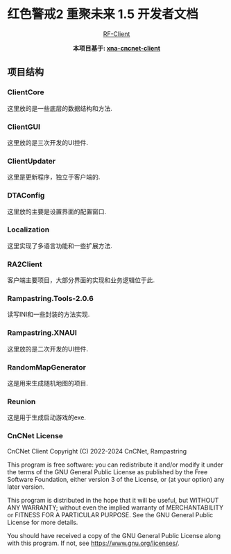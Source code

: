 # 红色警戒2 重聚未来 1.5 开发者文档
<div align="center">

[RF-Client](https://socialify.git.ci/Snowy-Studio/RF-Client/image?description=1&font=Inter&forks=1&issues=1&language=1&name=1&owner=1&pulls=1&stargazers=1&theme=Auto)

**本项目基于: [xna-cncnet-client](https://github.com/CnCNet/xna-cncnet-client)**

</div>

## 项目结构

### ClientCore

这里放的是一些底层的数据结构和方法.

### ClientGUI

这里放的是三次开发的UI控件.

### ClientUpdater

这里是更新程序，独立于客户端的.

### DTAConfig

这里放的主要是设置界面的配置窗口.

### Localization

这里实现了多语言功能和一些扩展方法.

### RA2Client

客户端主要项目，大部分界面的实现和业务逻辑位于此.

### Rampastring.Tools-2.0.6

读写INI和一些封装的方法实现.

### Rampastring.XNAUI

这里放的是二次开发的UI控件.

### RandomMapGenerator

这是用来生成随机地图的项目.

### Reunion

这是用于生成启动游戏的exe.

### CnCNet License

CnCNet Client
Copyright (C) 2022-2024 CnCNet, Rampastring

This program is free software: you can redistribute it and/or modify
it under the terms of the GNU General Public License as published by
the Free Software Foundation, either version 3 of the License, or
(at your option) any later version.

This program is distributed in the hope that it will be useful,
but WITHOUT ANY WARRANTY; without even the implied warranty of
MERCHANTABILITY or FITNESS FOR A PARTICULAR PURPOSE.  See the
GNU General Public License for more details.

You should have received a copy of the GNU General Public License
along with this program.  If not, see <https://www.gnu.org/licenses/>.
